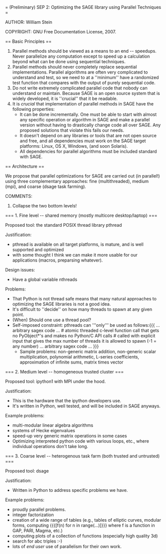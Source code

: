 = (Preliminary) SEP 2: Optimizing the SAGE library using Parallel Techniques =

AUTHOR: William Stein

COPYRIGHT: GNU Free Documentation License, 2007.

== Basic Principles ==

  1. Parallel methods should be viewed as a means to an end -- speedups.  Never parallelize any computation except to speed up a calculation beyond what can be done using sequential techniques. 
  2. Parallel methods should never completely replace sequential implementations.  Parallel algorithms are often very complicated to understand and test, so we need to at a ''minimum'' have a randomized test function that compares with the output of purely sequential code. 
  3. Do not write extremely complicated parallel code that nobody can understand or maintain.  Because SAGE is an open source system that is widely developed, it is ''crucial'' that it be readable.
  4. It is *crucial* that implementation of parallel methods in SAGE have the following properties:
      * It can be done incrementally.  One must be able to start with almost any specific operation or algorithm in SAGE and make a parallel version without having to drastically change code all over SAGE.  Any proposed solutions that violate this fails our needs.
      * It doesn't depend on any libraries or tools that are not open source and free, and all dependencies must work on the SAGE target platforms: Linux, OS X, Windows, (and soon Solaris). 
      * All dependencies for parallel algorithms must be included standard with SAGE.  
 
== Architecture ==
 
We propose that parallel optimizations for SAGE are carried out (in parallel!) using three complementary approaches: fine (multithreaded), medium (mpi), and coarse (dsage task farming).

COMMENTS:
  1. Collapse the two bottom levels!

=== 1. Fine level -- shared memory (mostly multicore desktop/laptop) ===

Proposed tool: the standard POSIX thread library pthread

Justification: 
   * pthread is available on all target platforms, is mature, and is well supported and optimized
   * with some thought I think we can make it more usable for our applications (macros, preparsing whatever).
   

Design issues:
   * Have a global variable nthreads

Problems:
   * That Python is not thread safe means that many natural approaches to optimizing the SAGE libraries is not a good idea. 
   * It's difficult to ''decide'' on how many threads to spawn at any given point.
   * (When) Should one use a thread pool?
   * Self-imposed constraint: pthreads can '''only''' be used as follows:{{{
    ... arbitrary sagex code ...
    # atomic threaded c-level function call that gets no PyObject*'s and makes no Python/C API calls
    # called with explicit input that gives the max number of threads it is allowed to spawn (-1 = any number)
    ... arbitrary sagex code ...
}}}
        * Sample problems: non-generic matrix addition, non-generic scalar multiplication, polynomial arithmetic, L-series coefficients, approximation of infinite sums, matrix times vector

=== 2. Medium level -- homogeneous trusted cluster ===

Proposed tool: ipython1 with MPI under the hood.

Justification: 
  * This is the hardware that the ipython developers use.
  * It's written in Python, well tested, and will be included in SAGE anyways.

Example problems:
  * multi-modular linear algebra algorithms
  * systems of Hecke eigenvalues
  * speed-up very generic matrix operations in some cases
  * Optimizing interpreted python code with various loops, etc., where individual operations don't take long.

=== 3. Coarse level -- heterogenous task farm (both trusted and untrusted) ===

Proposed tool: dsage

Justification:
  * Written in Python to address specific problems we have.
  
Example problems:
  * proudly parallel problems.
  * integer factorization
  * creation of a wide range of tables (e.g., tables of elliptic curves, modular forms, computing {{{[f(n) for n in range(...)]}}} where f is a function in GAP, PARI, Magma, etc.)
  * computing plots of a collection of functions (especially high quality 3d)
  * search for abc triples :-)
  * lots of *end user* use of parallelism for their own work.
  
